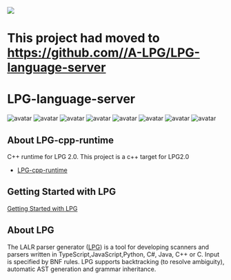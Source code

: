 [![](https://vsmarketplacebadge.apphb.com/version-short/kuafuwang.lpg-vscode.svg)](https://marketplace.visualstudio.com/items?itemName=kuafuwang.lpg-vscode)

# This project had moved to  https://github.com//A-LPG/LPG-language-server
# LPG-language-server

![avatar](doc/img/railroad.png)
![avatar](doc/img/call_graph.png)
![avatar](doc/img/completion.png)
![avatar](doc/img/dianosic.png)
![avatar](doc/img/outline.png)
![avatar](doc/img/refenrence.png)
![avatar](doc/img/hover.png)
![avatar](doc/img/follow_first_set.png)

## About LPG-cpp-runtime
C++ runtime for LPG 2.0. This project is a c++ target for LPG2.0
* [LPG-cpp-runtime](https://github.com/A-LPG/LPG-cpp-runtime)

## Getting Started with LPG

[Getting Started with LPG]( https://github.com//A-LPG/LPG2/tree/main/lpg-generator-templates-2.1.00/docs )


## About LPG
The LALR parser generator ([LPG]( https://github.com//A-LPG/LPG2 )) is a tool for developing scanners and parsers written in  TypeScript,JavaScript,Python,  C#, Java, C++ or C. Input is specified by BNF rules. LPG supports backtracking (to resolve ambiguity), automatic AST generation and grammar inheritance.
